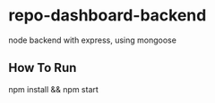 # repo-dashboard-backend
node backend with express, using mongoose

## How To Run 

npm install && npm start
